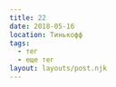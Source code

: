 ```yaml
---
title: 22
date: 2018-05-16
location: Тинькофф
tags:
  - тег
  - еще тег
layout: layouts/post.njk
---
```

